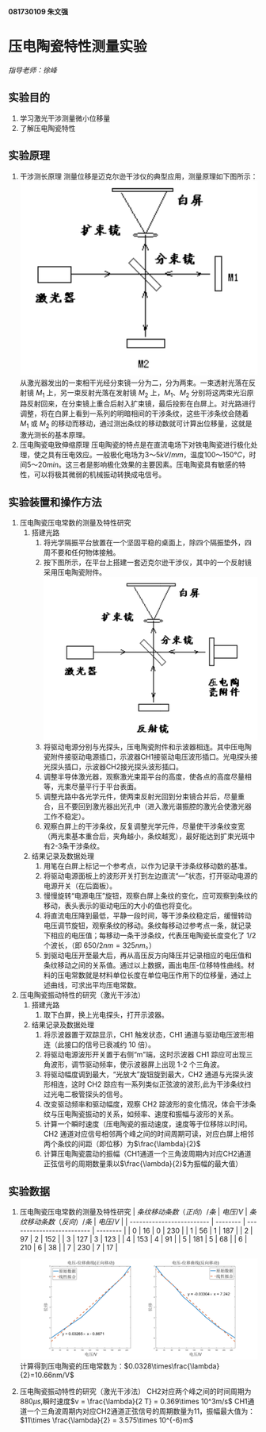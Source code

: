 **081730109 朱文强**

# 压电陶瓷特性测量实验
*指导老师：徐峰*
## 实验目的

1. 学习激光干涉测量微小位移量
2. 了解压电陶瓷特性

## 实验原理
1. 干涉测长原理
   测量位移是迈克尔逊干涉仪的典型应用，测量原理如下图所示：
   ![](1.png)
   从激光器发出的一束相干光经分束镜一分为二，分为两束。一束透射光落在反射镜 $M_1$ 上，另一束反射光落在发射镜 $M_2$ 上，$M_1$、$M_2$ 分别将这两束光沿原路反射回来，在分束镜上重合后射入扩束镜，最后投影在白屏上。对光路进行调整，将在白屏上看到一系列的明暗相间的干涉条纹，这些干涉条纹会随着 $M_1$ 或 $M_2$ 的移动而移动，通过测出条纹的移动数就可计算出位移量，这就是激光测长的基本原理。
2. 压电陶瓷电致伸缩原理
   压电陶瓷的特点是在直流电场下对铁电陶瓷进行极化处理，使之具有压电效应。一般极化电场为$3～5kV/mm$，温度$100～150°C$，时间$5～20min$。这三者是影响极化效果的主要因素。压电陶瓷具有敏感的特性，可以将极其微弱的机械振动转换成电信号。

## 实验装置和操作方法
1. 压电陶瓷压电常数的测量及特性研究
   1. 搭建光路
      1. 将光学隔振平台放置在一个坚固平稳的桌面上，除四个隔振垫外，四周不要和任何物体接触。
      2. 按下图所示，在平台上搭建一套迈克尔逊干涉仪，其中的一个反射镜采用压电陶瓷附件。
      ![](2.png)
      3. 将驱动电源分别与光探头，压电陶瓷附件和示波器相连。其中压电陶瓷附件接驱动电源插口，示波器CH1接驱动电压波形插口。光电探头接光探头插口，示波器CH2接光探头波形插口。
      4. 调整半导体激光器，观察激光束距平台的高度，使各点的高度尽量相等，光束尽量平行于平台表面。
      5. 调整光路中各光学元件，使两束反射光回到分束镜合并后，尽量重合，且不要回到激光器出光孔中（进入激光谐振腔的激光会使激光器工作不稳定）。
      6. 观察白屏上的干涉条纹，反复调整光学元件，尽量使干涉条纹变宽（两光束基本重合后，夹角越小，条纹越宽），最好能达到扩束光斑中有2-3条干涉条纹。
   2. 结果记录及数据处理
      1. 用笔在白屏上标记一个参考点，以作为记录干涉条纹移动数的基准。
      2. 将驱动电源面板上的波形开关打到左边直流“—”状态，打开驱动电源的电源开关（在后面板）。
      3. 慢慢旋转“电源电压”旋钮，观察白屏上条纹的变化，应可观察到条纹的移动，表头表示的驱动电压的大小的值也将变化。
      4. 将直流电压降到最低，平静一段时间，等干涉条纹稳定后，缓慢转动电压调节旋钮，观察条纹的移动。条纹每移动过参考点一条，就记录下相应的电压值；每移动一条干涉条纹，代表压电陶瓷长度变化了 $1/2$ 个波长，（即 $650/2nm=325nm$。）
      5. 到驱动电压开至最大后，再从高压反方向降压并记录相应的电压值和条纹移动之间的关系值。通过以上数据，画出电压-位移特性曲线。材料的压电常数就是材料单位长度在单位电压作用下的位移量，通过上述曲线，可求出平均压电常数。
2. 压电陶瓷振动特性的研究（激光干涉法）
   1. 搭建光路
      1. 取下白屏，换上光电探头，打开示波器。
   2. 结果记录及数据处理
      1. 将示波器置于双踪显示，CH1 触发状态，CH1 通道与驱动电压波形相连（此接口的信号已衰减约 10 倍）。
      2. 将驱动电源波形开关置于右侧“m”端，这时示波器 CH1 踪应可出现三角波形，调节驱动频率，使示波器屏上出现 1-2 个三角波。
      3. 将驱动幅度调到最大，“光放大”旋钮旋到最大，CH2 通道与光探头波形相连，这时 CH2 踪应有一系列类似正弦波的波形,此为干涉条纹扫过光电二极管探头的信号。
      4. 改变驱动频率和驱动幅度，观察 CH2 踪波形的变化情况，体会干涉条纹与压电陶瓷振动的关系，如频率、速度和振幅与波形的关系。
      5. 计算一个瞬时速度（压电陶瓷的振动速度，速度等于位移除以时间。CH2 通道对应信号相邻两个峰之间的时间周期可读，对应白屏上相邻两个条纹的间距（即位移）为$\frac{\lambda}{2}$
      6. 计算压电陶瓷震动的振幅（CH1通道一个三角波周期内对应CH2通道正弦信号的周期数量乘以$\frac{\lambda}{2}$为振幅的最大值）

## 实验数据
1. 压电陶瓷压电常数的测量及特性研究
      | $条纹移动条数（正向）/条$ | $电压/V$ | $条纹移动条数（反向）/条$ | $电压/V$ |
      | ------------------------- | -------- | ------------------------- | -------- |
      | $0$                       | $16$     | $0$                       | $230$    |
      | $1$                       | $56$     | $1$                       | $187$    |
      | $2$                       | $97$     | $2$                       | $152$    |
      | $3$                       | $127$    | $3$                       | $123$    |
      | $4$                       | $153$    | $4$                       | $91$     |
      | $5$                       | $181$    | $5$                       | $68$     |
      | $6$                       | $210$    | $6$                       | $38$     |
      | $7$                       | $230$    | $7$                       | $17$     |

      ![](3.png)
      计算得到压电陶瓷的压电常数为：$0.0328\times\frac{\lambda}{2}=10.66nm/V$
2. 压电陶瓷振动特性的研究（激光干涉法）
   CH2对应两个峰之间的时间周期为$880\mu s$,瞬时速度$v = \frac{\lambda}{2 T} = 0.369\times 10^3m/s$
   CH1通道一个三角波周期内对应CH2通道正弦信号的周期数量为11，振幅最大值为：$11\times \frac{\lambda}{2} = 3.575\times 10^{-6}m$